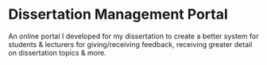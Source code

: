 # Dissertation Management Portal
 An online portal I developed for my dissertation to create a better system for students & lecturers for giving/receiving feedback, receiving greater detail on dissertation topics & more. 
